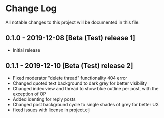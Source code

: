 # Change Log
All notable changes to this project will be documented in this file.

## 0.1.0 - 2019-12-08 [Beta (Test) release 1]
- Initial release

## 0.1.1 - 2019-12-10 [Beta (Test) release 2]
- Fixed moderator "delete thread" functionality 404 error
- Changed quoted text background to dark grey for better visibility
- Changed index view and thread to show blue outline per post, with the exception of OP
- Added identing for reply posts
- Changed post background cycle to single shades of grey for better UX
- fixed issues with license in project.clj